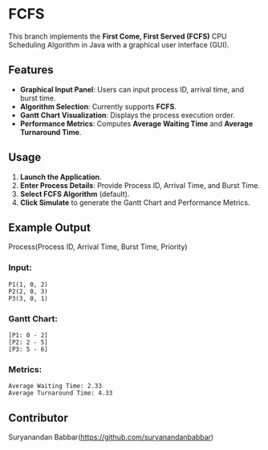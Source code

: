 # FCFS

This branch implements the **First Come, First Served (FCFS)** CPU Scheduling Algorithm in Java with a graphical user interface (GUI).

## Features
- **Graphical Input Panel**: Users can input process ID, arrival time, and burst time.
- **Algorithm Selection**: Currently supports **FCFS**.
- **Gantt Chart Visualization**: Displays the process execution order.
- **Performance Metrics**: Computes **Average Waiting Time** and **Average Turnaround Time**.

## Usage
1. **Launch the Application**.
2. **Enter Process Details**: Provide Process ID, Arrival Time, and Burst Time.
3. **Select FCFS Algorithm** (default).
4. **Click Simulate** to generate the Gantt Chart and Performance Metrics.

## Example Output
Process(Process ID, Arrival Time, Burst Time, Priority)
### Input:
```
P1(1, 0, 2)
P2(2, 0, 3)
P3(3, 0, 1)
```

### Gantt Chart:
```
[P1: 0 - 2]
[P2: 2 - 5]
[P3: 5 - 6]
```
### Metrics:
```
Average Waiting Time: 2.33
Average Turnaround Time: 4.33
```

## Contributor
Suryanandan Babbar(https://github.com/suryanandanbabbar)
